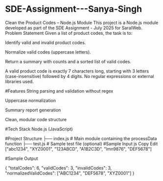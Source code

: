 # SDE-Assignment---Sanya-Singh
Clean the Product Codes – Node.js Module This project is a Node.js module developed as part of the SDE Assignment - July 2025 for SaralWeb. 
Problem Statement
Given a list of product codes, the task is to:

Identify valid and invalid product codes.

Normalize valid codes (uppercase letters).

Return a summary with counts and a sorted list of valid codes.

A valid product code is exactly 7 characters long, starting with 3 letters (case-insensitive) followed by 4 digits.
No regular expressions or external libraries used.

#Features
String parsing and validation without regex

Uppercase normalization

Summary report generation

Clean, modular code structure

#Tech Stack
Node.js (JavaScript)

#Project Structure
├── index.js       # Main module containing the processData function
├── test.js        # Sample test file (optional)
#Sample Input
js
Copy
Edit
["abc1234", "XYZ0001", "123ABCD", "A1B2C3D", "lmn9876", "DEF5678"]

#Sample Output

{
  "totalCodes": 6,
  "validCodes": 3,
  "invalidCodes": 3,
  "normalizedValidCodes": ["ABC1234", "DEF5678", "XYZ0001"]
}
